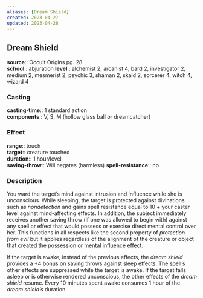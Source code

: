 ```yaml
---
aliases: [Dream Shield]
created: 2023-04-27
updated: 2023-04-28
---
```


## Dream Shield

**source**:: Occult Origins pg. 28  
**school**:: abjuration
**level**:: alchemist 2, arcanist 4, bard 2, investigator 2, medium 2, mesmerist 2, psychic 3, shaman 2, skald 2, sorcerer 4, witch 4, wizard 4

### Casting

**casting-time**:: 1 standard action  
**components**:: V, S, M (hollow glass ball or dreamcatcher)

### Effect

**range**:: touch  
**target**:: creature touched  
**duration**:: 1 hour/level  
**saving-throw**:: Will negates (harmless)
**spell-resistance**:: no

### Description

You ward the target’s mind against intrusion and influence while she is unconscious. While sleeping, the target is protected against divinations such as *nondetection* and gains spell resistance equal to 10 + your caster level against mind-affecting effects. In addition, the subject immediately receives another saving throw (if one was allowed to begin with) against any spell or effect that would possess or exercise direct mental control over her. This functions in all respects like the second property of *protection from evil* but it applies regardless of the alignment of the creature or object that created the possession or mental influence effect.  
  
If the target is awake, instead of the previous effects, the *dream shield* provides a +4 bonus on saving throws against sleep effects. The spell’s other effects are suppressed while the target is awake. If the target falls asleep or is otherwise rendered unconscious, the other effects of the *dream shield* resume. Every 10 minutes spent awake consumes 1 hour of the *dream shield’s* duration.
